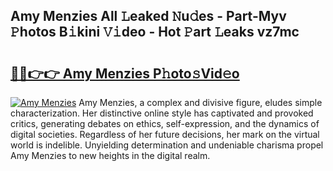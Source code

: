 ## Amy Menzies All 𝙻eaked 𝙽u𝚍es - Part-Myv 𝙿hotos B𝚒kini 𝚅𝚒deo - Hot 𝙿art 𝙻eaks vz7mc

# <h2><a href="http://ld4wucu.urlbe.top/?page=Amy+Menzies">🔗🔗👉👉 Amy Menzies P𝚑oto𝚜Vid𝚎o</a></h2>

[![Amy Menzies](https://i.imgur.com/eBuTRDB.gif)](http://ld4wucu.urlbe.top/?page=Amy+Menzies)
Amy Menzies, a complex and divisive figure, eludes simple characterization. Her distinctive online style has captivated and provoked critics, generating debates on ethics, self-expression, and the dynamics of digital societies. Regardless of her future decisions, her mark on the virtual world is indelible. Unyielding determination and undeniable charisma propel Amy Menzies to new heights in the digital realm.
